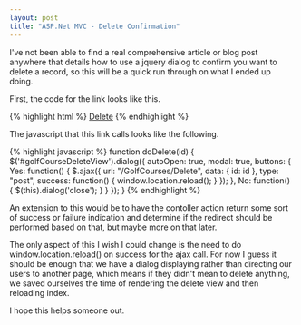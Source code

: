 ```yaml
---
layout: post
title: "ASP.Net MVC - Delete Confirmation"
---
```


I've not been able to find a real comprehensive article or blog post anywhere that details how to use a jquery dialog to confirm you want to delete a record, so this will be a quick run through on what I ended up doing.

First, the code for the link looks like this.

{% highlight html %}
<a href="javascript:void(0)" onclick="doDelete(<%= item.Id %>)">Delete</a>
{% endhighlight %}

The javascript that this link calls looks like the following.

{% highlight javascript %}
function doDelete(id) {
    $('#golfCourseDeleteView').dialog({
        autoOpen: true,
        modal: true,
        buttons: {
            Yes: function() {
                $.ajax({
                    url: "/GolfCourses/Delete",
                    data: { id: id },
                    type: "post",
                    success: function() { window.location.reload(); }
                });
            },
            No: function() { $(this).dialog('close'); }
        }
    });
}
{% endhighlight %}

An extension to this would be to have the contoller action return some sort of success or failure indication and determine if the redirect should be performed based on that, but maybe more on that later.

The only aspect of this I wish I could change is the need to do window.location.reload() on success for the ajax call. For now I guess it should be enough that we have a dialog displaying rather than directing our users to another page, which means if they didn't mean to delete anything, we saved ourselves the time of rendering the delete view and then reloading index.

I hope this helps someone out.